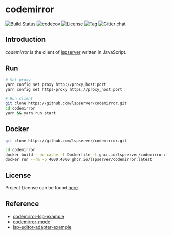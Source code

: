 # codemirror

[![Build Status](https://github.com/lspserver/codemirror/workflows/CI/badge.svg?branch=main&event=push)](https://github.com/lspserver/codemirror/actions?query=workflow%3ACI)
[![codecov](https://codecov.io/gh/lspserver/codemirror/branch/main/graph/badge.svg?token=FS77A6KD37)](https://codecov.io/gh/lspserver/codemirror)
[![License](https://img.shields.io/github/license/lspserver/codemirror.svg?color=brightgreen)](https://github.com/lspserver/codemirror/blob/main/LICENSE)
[![Tag](https://img.shields.io/github/tag/lspserver/codemirror.svg?color=brightgreen)](https://github.com/lspserver/codemirror/tags)
[![Gitter chat](https://badges.gitter.im/craftslab/lspserver.png)](https://gitter.im/craftslab/lspserver)



## Introduction

*codemirror* is the client of [lspserver](https://github.com/lspserver) written in JavaScript.



## Run

```bash
# Set proxy
yarn config set proxy http://proxy_host:port
yarn config set https-proxy https://proxy_host:port

# Run client
git clone https://github.com/lspserver/codemirror.git
cd codemirror
yarn && yarn run start
```



## Docker

```bash
git clone https://github.com/lspserver/codemirror.git

cd codemirror
docker build --no-cache -f Dockerfile -t ghcr.io/lspserver/codemirror:latest .
docker run --rm -p 4000:4000 ghcr.io/lspserver/codemirror:latest
```



## License

Project License can be found [here](LICENSE).



## Reference

- [codemirror-lsp-example](https://github.com/wylieconlon/codemirror-lsp-example)
- [codemirror-mode](https://github.com/codemirror/CodeMirror/tree/master/mode)
- [lsp-editor-adapter-example](https://github.com/wylieconlon/lsp-editor-adapter/tree/master/example)
